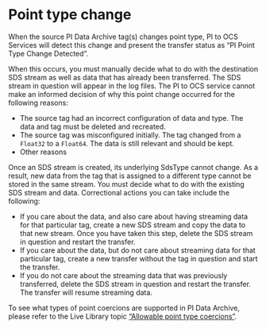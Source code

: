 # Point type change

When the source PI Data Archive tag(s) changes point type, PI to OCS Services will detect this change and present the transfer status as “PI Point Type Change Detected”.

When this occurs, you must manually decide what to do with the destination SDS stream as well as data that has already been transferred.  The SDS stream in question will appear in the log files. The PI to OCS service cannot make an informed decision of why this point change occurred for the following reasons:

* The source tag had an incorrect configuration of data and type. The data and tag must be deleted and recreated.
* The source tag was misconfigured initially. The tag changed from a `Float32` to a `Float64`. The data is still relevant and should be kept.
* Other reasons

Once an SDS stream is created, its underlying SdsType cannot change. As a result, new data from the tag that is assigned to a different type cannot be stored in the same stream. You must decide what to do with the existing SDS stream and data. Correctional actions you can take include the following:

* If you care about the data, and also care about having streaming data for that particular tag, create a new SDS stream and copy the data to that new stream. Once you have taken this step, delete the SDS stream in question and restart the transfer.
* If you care about the data, but do not care about streaming data for that particular tag, create a new transfer without the tag in question and start the transfer.
* If you do not care about the streaming data that was previously transferred, delete the SDS stream in question and restart the transfer. The transfer will resume streaming data.

To see what types of point coercions are supported in PI Data Archive, please refer to the Live Library topic [“Allowable point type coercions”](https://livelibrary.osisoft.com/LiveLibrary/content/en/server-v14/GUID-FA9A99C2-0E4A-4BCE-90E7-18D45EF15EF6).
